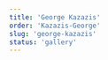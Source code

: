 ```yaml
---
title: 'George Kazazis'
order: 'Kazazis-George'
slug: 'george-kazazis'
status: 'gallery'
---
```

